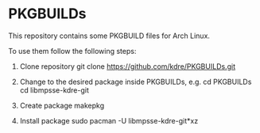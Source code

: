 # PKGBUILDs

This repository contains some PKGBUILD files for Arch Linux.

To use them follow the following steps:

1. Clone repository
	git clone https://github.com/kdre/PKGBUILDs.git

2. Change to the desired package inside PKGBUILDs, e.g.
	cd PKGBUILDs
	cd libmpsse-kdre-git

3. Create package
	makepkg

4. Install package
	sudo pacman -U libmpsse-kdre-git*xz
